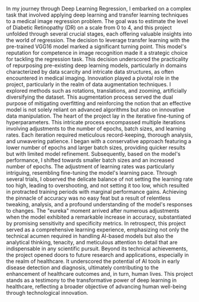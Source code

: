 In my journey through Deep Learning Regression, I embarked on a complex task that involved
applying deep learning and transfer learning techniques to a medical image regression problem.
The goal was to estimate the level of Diabetic Retinopathy (DR) on a scale from 0 to 4, and this
project unfolded through several crucial stages, each offering valuable insights into the world of
regression.
The decision to leverage transfer learning with the pre-trained VGG16 model marked a significant
turning point. This model's reputation for competence in image recognition made it a strategic
choice for tackling the regression task. This decision underscored the practicality of repurposing
pre-existing deep learning models, particularly in domains characterized by data scarcity and
intricate data structures, as often encountered in medical imaging.
Innovation played a pivotal role in the project, particularly in the realm of data augmentation
techniques. I explored methods such as rotations, translations, and zooming, artificially
diversifying the dataset. This augmentation process served the dual purpose of mitigating
overfitting and reinforcing the notion that an effective model is not solely reliant on advanced
algorithms but also on innovative data manipulation.
The heart of the project lay in the iterative fine-tuning of hyperparameters. This intricate process
encompassed multiple iterations involving adjustments to the number of epochs, batch sizes, and
learning rates. Each iteration required meticulous record-keeping, thorough analysis, and
unwavering patience. I began with a conservative approach featuring a lower number of epochs
and larger batch sizes, providing quicker results but with limited model refinement. Subsequently,
based on the model's performance, I shifted towards smaller batch sizes and an increased number
of epochs. The adjustment of learning rates was particularly intriguing, resembling fine-tuning the
model's learning pace. Through several trials, I observed the delicate balance of not setting the
learning rate too high, leading to overshooting, and not setting it too low, which resulted in
protracted training periods with marginal performance gains.
Achieving the pinnacle of accuracy was no easy feat but a result of relentless tweaking, analysis,
and a profound understanding of the model's responses to changes. The "eureka" moment arrived
after numerous adjustments when the model exhibited a remarkable increase in accuracy,
substantiated by promising sensitivity and specificity metrics.
In retrospect, this project served as a comprehensive learning experience, emphasizing not only
the technical acumen required in handling AI-based models but also the analytical thinking,
tenacity, and meticulous attention to detail that are indispensable in any scientific pursuit. Beyond
its technical achievements, the project opened doors to future research and applications, especially
in the realm of healthcare. It underscored the potential of AI tools in early disease detection and
diagnosis, ultimately contributing to the enhancement of healthcare outcomes and, in turn, human
lives.
This project stands as a testimony to the transformative power of deep learning in healthcare,
reflecting a broader objective of advancing human well-being through technological innovation.
